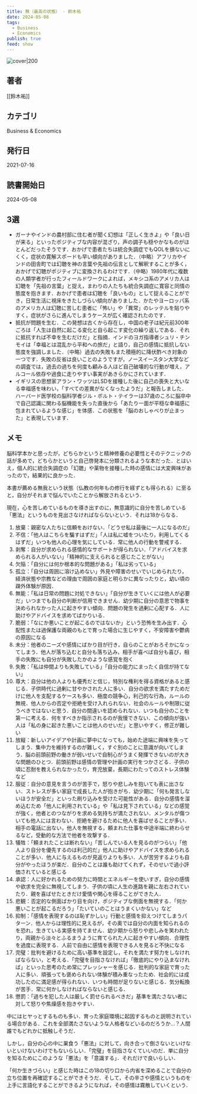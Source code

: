 ```yaml
---
title: 無（最高の状態） - 鈴木祐
date: 2024-05-08
tags:
  - Business
  - Economics
publish: true
feed: show
---
```

![cover|200](http://books.google.com/books/content?id=szY4EAAAQBAJ&printsec=frontcover&img=1&zoom=1&edge=curl&source=gbs_api)
## 著者
[[鈴木祐]]
## カテゴリ
Business & Economics
## 発行日
2021-07-16
## 読書開始日
2024-05-08

## 3選
 - ガーナやインドの農村部に住む者が聞く幻想は「正しく生きよ」や「良い日が来る」といったポジティブな内容が混ざり，声の調子も穏やかなものがほとんどだったそうです．おかげで患者たちは統合失調症でもQOLを損ないにくく，症状の寛解スポードも早い傾向がありました．（中略）アフリカやインドの田舎町では幻聴を神の言葉や先祖の伝言として解釈することが多く，おかげで幻聴がポジティブに変換されるわけです．（中略）1980年代に複数の人類学者が行ったフィールドワークによれば，メキシコ系のアメリカ人は幻聴を「先祖の言葉」と捉え，まわりの人たちも統合失調症に寛容と同情の態度を抱きます．おかげで患者は幻聴を「良いもの」として捉えることができ，日常生活に視床をきたしづらい傾向がありました．かたやヨーロッパ系のアメリカ人は幻聴に苦しむ患者に「怖い」や「異常」のレッテルを貼りやすく，症状がさらに進んでしまうケースが広く確認されたのです．
 - 抵抗が問題を生む．この発想は古くから存在し，中国の老子は紀元前300年ごろは「人生は自然に起こる変化と自ら起こす変化の繰り返しである．それに抵抗すれば不幸を生むだけだ」と指摘．インドのヨガ指導者シュリ・チンモイは「幸福とは混乱から平和への旅だ」と語り，自己の感情に抵抗しない態度を強調しました．（中略）過去の失敗もまた積極的に降伏酢べき対象の一つです．失敗の反省は良いことのようですが，ノースイースタン大学などの調査では，過去の過ちを何度も顧みる人ほど自己破壊的な行動が増え，アルコール依存や過食に走りやすい事実があきらかにされています．
 - イギリスの思想家アラン・ワッツはLSDを接種した後に自己の喪失と大いなる幸福感を味わい，「すべての差異がなくなったようだ」と報告しました．ハーバード医学校の脳科学者ジル・ボルト・テイラーは37歳のころに脳卒中で自己認識に関わる脳機能を失った直後から「あたり一面が平穏な幸福感に包まれているような感じ」を体感．この状態を「脳のおしゃべりが止まった」と表現しています．

## メモ
脳科学本かと思ったが，どちらかというと精神修養の必要性とそのテクニックの話が多めで，どちらかというと自己啓発本に分類されるような本だった．とはいえ，個人的に統合失調症の「幻聴」や薬物を接種した時の感情には大変興味があったので，結果的に良かった．

本書が薦める無我という状態（仏教の何年もの修行を経ずとも得られる）に至ると，自分がそれまで悩んでいたことから解放されるという．

現在，心を苦しめているものを導き出すのに，無意識的に自分を苦しめている「悪法」というものを見出さなければならないという．それは18からなる．

1. 放棄：親密な人たちに信頼をおけない．「どうせ私は最後に一人になるのだ」
2. 不信：「他人はこちらを騙すはずだ」「人は私に嘘をついたり，利用してくるはずだ」いつも他人の心理を気にしている．常に他人の行動を警戒する．
3. 剥奪：自分が求められる感情的なサポートが得られない．「アドバイスを求められる人がいない」「精神的に支えられると感じたことがない」
4. 欠陥：「自分には何か根本的な問題がある」「私は劣っている」
5. 孤立：「自分は周囲に溶け込めない」外見や障害のせいでいじめられたり，経済状態や宗教などの理由で周囲の家庭と明らかに異なったりと，幼い頃の疎外体験が原因．
6. 無能：「私は日常の問題に対処できない」「自分が生きていくには他人が必要だ」いつまでも自分の判断が信用できません．幼少期に自分の意思で物事を決められなかった人に起きやすい傾向．問題の発生を過剰に心配する．人に助けやアドバイスを求めてばかりいる．
7. 脆弱：「なにか悪いことが起こるのではないか」という恐怖を生み出す．心配性または過保護な両親のもとで育った場合に生じやすく，不安障害や鬱病の原因になる
8. 未分：他者のニーズや感情にばかり目が行き，自らのことがおろそかになってしまう．他人が落ち込むと自分も落ち込み，相手が喜べば自分も喜び，相手の失敗にも自分が失敗したかのような感覚を抱く
9. 失敗：「私は仲間よりも失敗している」「自分の能力にまったく自信が持てない」
10. 尊大：自分は他の人よりも優秀だと信じ，特別な権利を得る資格があると感じる．子供時代に過剰に甘やかされた人に多い．自分の欲求を満たすためだけに他人を支配するケースも多い．極度の競争心，利己的な行為，ルールの無視．他人からの否定や拒絶を受け入れられない．社会のルールや制限に従うべきではないと思う．自分の間違いを認められない．いつも自分のことを第一に考える．何をすべきか指示されるのが我慢できない．この傾向が強い人は「私の身に起きた悪いことは他人のせいだ」と思いやすく，修正が難しい
11. 放縦：新しいアイデアや計画に夢中になっても，始めた途端に興味を失ってしまう．集中力を維持するのが難しく，すぐ別のことに意識が向いてしまう．脳の前頭前野の働きが弱いせいで自制心がうまく発揮できないのが大きな問題のひとつ．前頭前野は感情の管理や計画の実行をつかさどる．子供の頃に忍耐を教えられなかったり，育児放棄，長期にわたってのストレス体験など
12. 服従：自分の意見を言うのが苦手で，怒りや悲しみを抱いても表に出さない．ストレスが多い家庭で成長した人が抱きがち．幼少期に「何も発言しないほうが安全だ」といった刷り込みを受けた可能性がある．自分の感情を溜め込むため「他人に利用されている」や「私は見下されている」などの感覚が強く，他者とのつながりを求める気持ちが満たされない．メンタルが傷ついても他人には言わない．拒絶を避けるために他人を喜ばせることが多い．相手の電話に出ない，他人を無視する，頼まれた仕事を中途半端に終わらせるなど，受動的な方法で他者を攻撃する．
13. 犠牲：「頼まれたことは断れない」「苦しんでいる人を見るのがつらい」「他人より自分を優先するのは利己的だ」他人に助けやアドバイスを求められることが多い．他人に与えるものが見返りよりも多い．人が苦労するよりも自分がやったほうが楽だ．自分のことは誰も助けてくれず，そのせいで過小評価されていると感じる
14. 承認：人に好かれるための努力に時間とエネルギーを使いすぎ，自分の感情や欲求を完全に無視してしまう．子供の頃に人生の進路を親に左右されていたり．親を喜ばせたときだけ愛情や関心を得ることができた人．
15. 悲観：否定的な側面ばかり目を向け，ポジティブな側面を無視する．「何か悪いことが起こるだろう」「たいていのことはうまくいかない」など
16. 抑制：「感情を表現するのは恥ずかしい」行動と感情を抑えつけてしまうパターン．他人からは理性的に見えるが，その奥では自分の内面を知られるのを恐れ，生きている実感を持てません．幼少期から怒りや悲しみを笑われたり，両親から淡々とふるまうように育てられた人に起きやすい傾向．合理性を過度に表現する．人前で自由に感情を表現できる人を見ると不快になる
17. 完璧：批判を避けるために高い基準を設定し，それを満たす努力をしなければならない，と考える．「完璧を目指さなければ」「徹底的にやり込まなければ」といった思考のため常にプレッシャーを感じる．批判的な家庭で育った人に多い．頑張っても褒められない体験が積み重なったため．社会的には成功したのに満足感が得られない．いつも時間が足りないと感じる．気分転換が苦手．常に何かしなければならないと感じる．
18. 懲罰：「過ちを犯した人は厳しく罰せられるべきだ」基準を満たさない者に対して怒りや焦燥感を抱きやすい．

中にはヒヤっとするものも多い．育った家庭環境に起因するものと説明されている場合がある．これを全部満たさないような人格者などいるのだろうか…？人間誰でもどれかに抵触しそうだ．

しかし，自分の心の中に巣食う「悪法」に対して，向き合って倒さないといけないといけないわけでもないらしい．「完璧」を目指さなくていいのだ．単に自分を知るためにこのような「悪法」を「意識する」．それだけで良いらしい．

「何か生きづらい」と感じた時はこの18の切り口から内省を深めることで自分の立ち位置を再確認することができそうだ．そして，その辛さや感情というものを上手に言語化することができるようになれば，その感情は霧散していくという．
